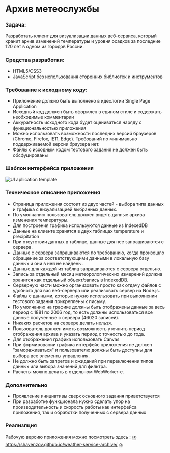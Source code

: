 # Архив метеослужбы

### Задача:

Разработать клиент для визуализации данных веб-сервиса, который хранит архив изменений температуры и уровня осадков за последние 120 лет в одном из городов России.

### Средства разработки:
- HTML5/CSS3
- JavaScript без использования сторонних библиотек и инструментов

### Требование к исходному коду:
- Приложение должно быть выполнено в идеологии Single Page Application
- Исходный код должен быть оформлен в едином стиле и содержать необходимые комментарии
- Аккуратность исходного кода будет оцениваться наряду с функциональностью приложения
- Можно использовать возможности последних версий браузеров (Chrome, Firefox, IE11, Edge). Требований по минимально поддерживаемой версии браузера нет.
- Файлы с исходным кодом тестового задания не должен быть обсфуцированы

### Шаблон интерфейса приложения
![UI apllication template](https://shavenzov.github.io/weather-service-archive/unnamed.png)

### Техническое описание приложения
- Страница приложения состоит из двух частей - выбора типа данных и графика с визуализацией выбранных данных.
- По умолчанию пользователь должен видеть данные архива изменения температуры.
- Для построения графика используются данные из IndexedDB 
- Данные на клиенте хранятся в двух таблицах temperature и precipitation
- При отсутствии данных в таблице, данные для нее запрашиваются с сервера.
- Данные с сервера запрашиваются по требованию, когда произошло обращение за соответствующими данными в локальную базу данных и они в ней не найдены.
- Данные для каждой из таблиц запрашиваются с сервера отдельно.
- Запись за отдельный месяц метеорологических измерений должна хранится как отдельный объект/запись в IndexedDB.
- Серверную части можно организовать просто как отдачу файлов c удобного для вас веб-сервера или реализовать сервер на Node.js.
- Файлы с данными, которые нужно использовать при выполнении тестового задания прикреплены к письму.
- По умолчанию на графике должны быть отображены данные за весь период с 1881 по 2006 год, то есть должны использоваться все данные полученные с сервера (46020 записей).
- Никаких расчетов на сервере делать нельзя.
- Пользователь должен иметь возможность уточнить период отображения архива и указать период с точностью до года.
- Для отображения графика использовать Canvas
- При формировании графика интерфейс приложения не должен "замораживаться" и пользователю должны быть доступны для выбора все элементы управления.
- Не должно быть запретов и ожиданий при переключении типов данных или выбора значений для фильтра.
- Расчеты можно делать в отдельном WebWorker-е.

### Дополнительно
- Проявление инициативы сверх основного задания приветствуется
- При разработке функционала нужно сделать упор на производительность и скорость работы как интерфейса приложения, так и обработки полученных с сервера данных

### Реализпция

Рабочую версию приложения можно посмотреть здесь : :cloud_with_lightning_and_rain: https://shavenzov.github.io/weather-service-archive/ :cloud_with_lightning_and_rain: